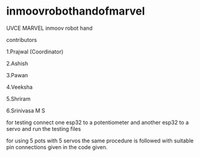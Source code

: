 # inmoovrobothandofmarvel
UVCE MARVEL inmoov robot hand

contributors

1.Prajwal (Coordinator)

2.Ashish

3.Pawan

4.Veeksha

5.Shriram

6.Srinivasa M S


for testing 
connect one esp32 to a potentiometer and another esp32 to a servo and run the testing files

for using 5 pots with 5 servos the same procedure is followed with suitable pin connections given in the code given.
